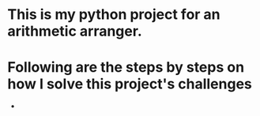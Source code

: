 # This is my python project for an arithmetic arranger. 

# Following are the steps by steps on how I solve this project's challenges

- 
